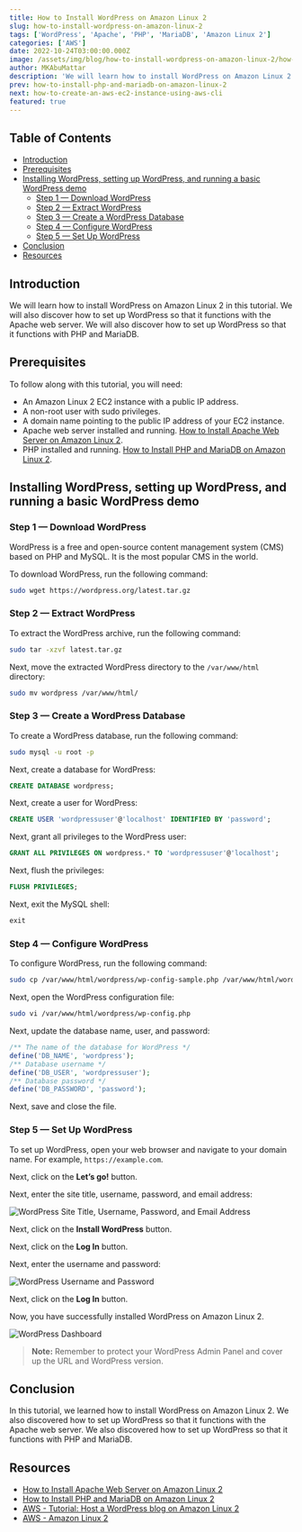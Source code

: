 ```yaml
---
title: How to Install WordPress on Amazon Linux 2
slug: how-to-install-wordpress-on-amazon-linux-2
tags: ['WordPress', 'Apache', 'PHP', 'MariaDB', 'Amazon Linux 2']
categories: ['AWS']
date: 2022-10-24T03:00:00.000Z
image: /assets/img/blog/how-to-install-wordpress-on-amazon-linux-2/how-to-install-wordpress-on-amazon-linux-2.png
author: MKAbuMattar
description: 'We will learn how to install WordPress on Amazon Linux 2 in this tutorial. We will also discover how to set up WordPress so that it functions with the Apache web server. We will also discover how to set up WordPress so that it functions with PHP and MariaDB.'
prev: how-to-install-php-and-mariadb-on-amazon-linux-2
next: how-to-create-an-aws-ec2-instance-using-aws-cli
featured: true
---
```


## Table of Contents

- [Introduction](#introduction)
- [Prerequisites](#prerequisites)
- [Installing WordPress, setting up WordPress, and running a basic WordPress demo](#installing-wordpress-setting-up-wordpress-and-running-a-basic-wordpress-demo)
  - [Step 1 — Download WordPress](#step-1--download-wordpress)
  - [Step 2 — Extract WordPress](#step-2--extract-wordpress)
  - [Step 3 — Create a WordPress Database](#step-3--create-a-wordpress-database)
  - [Step 4 — Configure WordPress](#step-4--configure-wordpress)
  - [Step 5 — Set Up WordPress](#step-5--set-up-wordpress)
- [Conclusion](#conclusion)
- [Resources](#resources)

## Introduction

We will learn how to install WordPress on Amazon Linux 2 in this tutorial. We will also discover how to set up WordPress so that it functions with the Apache web server. We will also discover how to set up WordPress so that it functions with PHP and MariaDB.

## Prerequisites

To follow along with this tutorial, you will need:

- An Amazon Linux 2 EC2 instance with a public IP address.
- A non-root user with sudo privileges.
- A domain name pointing to the public IP address of your EC2 instance.
- Apache web server installed and running. [How to Install Apache Web Server on Amazon Linux 2](/blog/post/how-to-install-apache-web-server-on-amazon-linux-2).
- PHP installed and running. [How to Install PHP and MariaDB on Amazon Linux 2](/blog/post/how-to-install-php-and-mariadb-on-amazon-linux-2).

## Installing WordPress, setting up WordPress, and running a basic WordPress demo

### Step 1 — Download WordPress

WordPress is a free and open-source content management system (CMS) based on PHP and MySQL. It is the most popular CMS in the world.

To download WordPress, run the following command:

```bash
sudo wget https://wordpress.org/latest.tar.gz
```

### Step 2 — Extract WordPress

To extract the WordPress archive, run the following command:

```bash
sudo tar -xzvf latest.tar.gz
```

Next, move the extracted WordPress directory to the `/var/www/html` directory:

```bash
sudo mv wordpress /var/www/html/
```

### Step 3 — Create a WordPress Database

To create a WordPress database, run the following command:

```bash
sudo mysql -u root -p
```

Next, create a database for WordPress:

```sql
CREATE DATABASE wordpress;
```

Next, create a user for WordPress:

```sql
CREATE USER 'wordpressuser'@'localhost' IDENTIFIED BY 'password';
```

Next, grant all privileges to the WordPress user:

```sql
GRANT ALL PRIVILEGES ON wordpress.* TO 'wordpressuser'@'localhost';
```

Next, flush the privileges:

```sql
FLUSH PRIVILEGES;
```

Next, exit the MySQL shell:

```sql
exit
```

### Step 4 — Configure WordPress

To configure WordPress, run the following command:

```bash
sudo cp /var/www/html/wordpress/wp-config-sample.php /var/www/html/wordpress/wp-config.php
```

Next, open the WordPress configuration file:

```bash
sudo vi /var/www/html/wordpress/wp-config.php
```

Next, update the database name, user, and password:

```php
/** The name of the database for WordPress */
define('DB_NAME', 'wordpress');
/** Database username */
define('DB_USER', 'wordpressuser');
/** Database password */
define('DB_PASSWORD', 'password');
```

Next, save and close the file.

### Step 5 — Set Up WordPress

To set up WordPress, open your web browser and navigate to your domain name. For example, `https://example.com`.

Next, click on the **Let’s go!** button.

Next, enter the site title, username, password, and email address:

![WordPress Site Title, Username, Password, and Email Address](/assets/img/blog/how-to-install-wordpress-on-amazon-linux-2/wordpress-site-title-username-password-and-email-address.png)

Next, click on the **Install WordPress** button.

Next, click on the **Log In** button.

Next, enter the username and password:

![WordPress Username and Password](/assets/img/blog/how-to-install-wordpress-on-amazon-linux-2/wordpress-username-and-password.png)

Next, click on the **Log In** button.

Now, you have successfully installed WordPress on Amazon Linux 2.

![WordPress Dashboard](/assets/img/blog/how-to-install-wordpress-on-amazon-linux-2/wordpress-dashboard.png)

> **Note:** Remember to protect your WordPress Admin Panel and cover up the URL and WordPress version.

## Conclusion

In this tutorial, we learned how to install WordPress on Amazon Linux 2. We also discovered how to set up WordPress so that it functions with the Apache web server. We also discovered how to set up WordPress so that it functions with PHP and MariaDB.

## Resources

- [How to Install Apache Web Server on Amazon Linux 2](/blog/post/how-to-install-apache-web-server-on-amazon-linux-2)
- [How to Install PHP and MariaDB on Amazon Linux 2](/blog/post/how-to-install-php-and-mariadb-on-amazon-linux-2)
- [AWS - Tutorial: Host a WordPress blog on Amazon Linux 2](https://docs.aws.amazon.com/AWSEC2/latest/UserGuide/hosting-wordpress.html)
- [AWS - Amazon Linux 2](https://aws.amazon.com/amazon-linux-2/)
